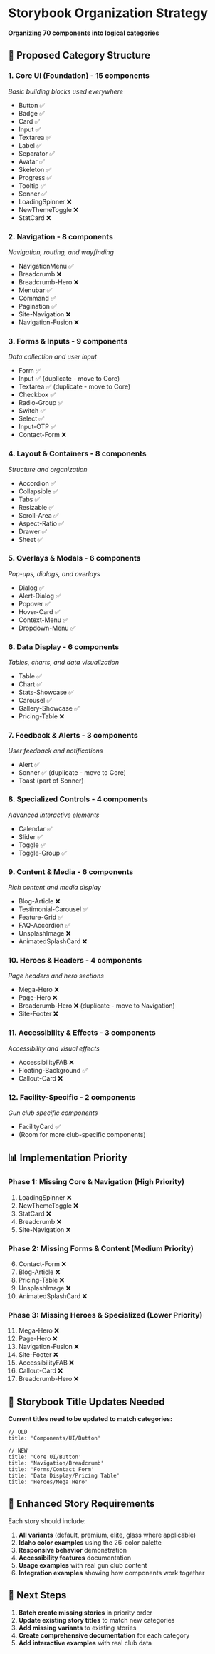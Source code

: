 # Storybook Organization Strategy
**Organizing 70 components into logical categories**

## **🎯 Proposed Category Structure**

### **1. Core UI (Foundation) - 15 components**
*Basic building blocks used everywhere*
- Button ✅
- Badge ✅  
- Card ✅
- Input ✅
- Textarea ✅
- Label ✅
- Separator ✅
- Avatar ✅
- Skeleton ✅
- Progress ✅
- Tooltip ✅
- Sonner ✅
- LoadingSpinner ❌
- NewThemeToggle ❌
- StatCard ❌

### **2. Navigation - 8 components**
*Navigation, routing, and wayfinding*
- NavigationMenu ✅
- Breadcrumb ❌
- Breadcrumb-Hero ❌
- Menubar ✅
- Command ✅
- Pagination ✅
- Site-Navigation ❌
- Navigation-Fusion ❌

### **3. Forms & Inputs - 9 components**
*Data collection and user input*
- Form ✅
- Input ✅ (duplicate - move to Core)
- Textarea ✅ (duplicate - move to Core)
- Checkbox ✅
- Radio-Group ✅
- Switch ✅
- Select ✅
- Input-OTP ✅
- Contact-Form ❌

### **4. Layout & Containers - 8 components**
*Structure and organization*
- Accordion ✅
- Collapsible ✅
- Tabs ✅
- Resizable ✅
- Scroll-Area ✅
- Aspect-Ratio ✅
- Drawer ✅
- Sheet ✅

### **5. Overlays & Modals - 6 components**
*Pop-ups, dialogs, and overlays*
- Dialog ✅
- Alert-Dialog ✅
- Popover ✅
- Hover-Card ✅
- Context-Menu ✅
- Dropdown-Menu ✅

### **6. Data Display - 6 components**
*Tables, charts, and data visualization*
- Table ✅
- Chart ✅
- Stats-Showcase ✅
- Carousel ✅
- Gallery-Showcase ✅
- Pricing-Table ❌

### **7. Feedback & Alerts - 3 components**
*User feedback and notifications*
- Alert ✅
- Sonner ✅ (duplicate - move to Core)
- Toast (part of Sonner)

### **8. Specialized Controls - 4 components**
*Advanced interactive elements*
- Calendar ✅
- Slider ✅
- Toggle ✅
- Toggle-Group ✅

### **9. Content & Media - 6 components**
*Rich content and media display*
- Blog-Article ❌
- Testimonial-Carousel ✅
- Feature-Grid ✅
- FAQ-Accordion ✅
- UnsplashImage ❌
- AnimatedSplashCard ❌

### **10. Heroes & Headers - 4 components**
*Page headers and hero sections*
- Mega-Hero ❌
- Page-Hero ❌
- Breadcrumb-Hero ❌ (duplicate - move to Navigation)
- Site-Footer ❌

### **11. Accessibility & Effects - 3 components**
*Accessibility and visual effects*
- AccessibilityFAB ❌
- Floating-Background ✅
- Callout-Card ❌

### **12. Facility-Specific - 2 components**
*Gun club specific components*
- FacilityCard ✅
- (Room for more club-specific components)

## **📊 Implementation Priority**

### **Phase 1: Missing Core & Navigation (High Priority)**
1. LoadingSpinner ❌
2. NewThemeToggle ❌
3. StatCard ❌
4. Breadcrumb ❌
5. Site-Navigation ❌

### **Phase 2: Missing Forms & Content (Medium Priority)**
6. Contact-Form ❌
7. Blog-Article ❌
8. Pricing-Table ❌
9. UnsplashImage ❌
10. AnimatedSplashCard ❌

### **Phase 3: Missing Heroes & Specialized (Lower Priority)**
11. Mega-Hero ❌
12. Page-Hero ❌
13. Navigation-Fusion ❌
14. Site-Footer ❌
15. AccessibilityFAB ❌
16. Callout-Card ❌
17. Breadcrumb-Hero ❌

## **🔄 Storybook Title Updates Needed**

**Current titles need to be updated to match categories:**
```
// OLD
title: 'Components/UI/Button'

// NEW
title: 'Core UI/Button'
title: 'Navigation/Breadcrumb'
title: 'Forms/Contact Form'
title: 'Data Display/Pricing Table'
title: 'Heroes/Mega Hero'
```

## **🎨 Enhanced Story Requirements**

Each story should include:
1. **All variants** (default, premium, elite, glass where applicable)
2. **Idaho color examples** using the 26-color palette
3. **Responsive behavior** demonstration
4. **Accessibility features** documentation
5. **Usage examples** with real gun club content
6. **Integration examples** showing how components work together

## **🚀 Next Steps**

1. **Batch create missing stories** in priority order
2. **Update existing story titles** to match new categories
3. **Add missing variants** to existing stories
4. **Create comprehensive documentation** for each category
5. **Add interactive examples** with real club data 